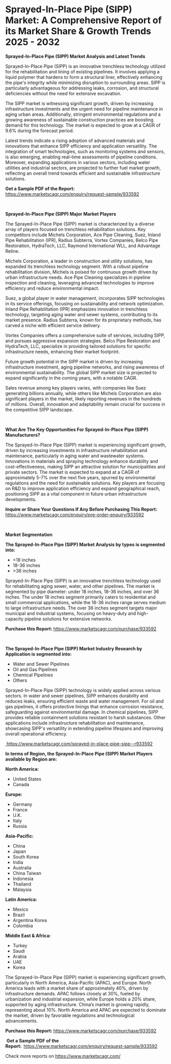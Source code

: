 <p><h1>Sprayed-In-Place Pipe (SIPP) Market: A Comprehensive Report of its Market Share & Growth Trends 2025 - 2032</h1></p><p><strong>Sprayed-In-Place Pipe (SIPP) Market Analysis and Latest Trends</strong></p>
<p><p>Sprayed-In-Place Pipe (SIPP) is an innovative trenchless technology utilized for the rehabilitation and lining of existing pipelines. It involves applying a liquid polymer that hardens to form a structural liner, effectively enhancing the pipe's integrity while minimizing disruption to surrounding areas. SIPP is particularly advantageous for addressing leaks, corrosion, and structural deficiencies without the need for extensive excavation.</p><p>The SIPP market is witnessing significant growth, driven by increasing infrastructure investments and the urgent need for pipeline maintenance in aging urban areas. Additionally, stringent environmental regulations and a growing awareness of sustainable construction practices are boosting demand for this technology. The market is expected to grow at a CAGR of 9.6% during the forecast period.</p><p>Latest trends indicate a rising adoption of advanced materials and innovations that enhance SIPP efficiency and application versatility. The integration of smart technologies, such as monitoring systems and sensors, is also emerging, enabling real-time assessments of pipeline conditions. Moreover, expanding applications in various sectors, including water utilities and industrial sectors, are projected to further fuel market growth, reflecting an overall trend towards efficient and sustainable infrastructure solutions.</p></p>
<p><strong>Get a Sample PDF of the Report:&nbsp;</strong> <a href="https://www.marketscagr.com/enquiry/request-sample/933592?utm_campaign=3266&utm_medium=2&utm_source=Github&utm_content=ia&utm_term=11032025&utm_id=sprayed-in-place-pipe-sipp">https://www.marketscagr.com/enquiry/request-sample/933592</a></p>
<p>&nbsp;</p>
<p><strong>Sprayed-In-Place Pipe (SIPP) Major Market Players</strong></p>
<p><p>The Sprayed-In-Place Pipe (SIPP) market is characterized by a diverse array of players focused on trenchless rehabilitation solutions. Key competitors include Michels Corporation, Ace Pipe Cleaning, Suez, Inland Pipe Rehabilitation (IPR), Radius Subterra, Vortex Companies, Belco Pipe Restoration, HydraTech, LLC, Raymond International WLL, and Advantage Reline.</p><p>Michels Corporation, a leader in construction and utility solutions, has expanded its trenchless technology segment. With a robust pipeline rehabilitation division, Michels is poised for continuous growth driven by urban infrastructure needs. Ace Pipe Cleaning specializes in pipeline inspection and cleaning, leveraging advanced technologies to improve efficiency and reduce environmental impact.</p><p>Suez, a global player in water management, incorporates SIPP technologies in its service offerings, focusing on sustainability and network optimization. Inland Pipe Rehabilitation (IPR) emphasizes innovation in trenchless technology, targeting aging water and sewer systems, contributing to its market presence. Radius Subterra, known for its proprietary methods, has carved a niche with efficient service delivery.</p><p>Vortex Companies offers a comprehensive suite of services, including SIPP, and pursues aggressive expansion strategies. Belco Pipe Restoration and HydraTech, LLC, specialize in providing tailored solutions for specific infrastructure needs, enhancing their market footprint.</p><p>Future growth potential in the SIPP market is driven by increasing infrastructure investment, aging pipeline networks, and rising awareness of environmental sustainability. The global SIPP market size is projected to expand significantly in the coming years, with a notable CAGR.</p><p>Sales revenue among key players varies, with companies like Suez generating billions annually, while others like Michels Corporation are also significant players in the market, likely reporting revenues in the hundreds of millions. Overall, innovation and adaptability remain crucial for success in the competitive SIPP landscape.</p></p>
<p>&nbsp;</p>
<p><strong>What Are The Key Opportunities For Sprayed-In-Place Pipe (SIPP) Manufacturers?</strong></p>
<p><p>The Sprayed-In-Place Pipe (SIPP) market is experiencing significant growth, driven by increasing investments in infrastructure rehabilitation and maintenance, particularly in aging water and wastewater systems. Innovations in materials and spraying technology enhance durability and cost-effectiveness, making SIPP an attractive solution for municipalities and private sectors. The market is expected to expand at a CAGR of approximately 5-7% over the next five years, spurred by environmental regulations and the need for sustainable solutions. Key players are focusing on R&D to improve application efficiency and expand geographical reach, positioning SIPP as a vital component in future urban infrastructure developments.</p></p>
<p><strong>Inquire or Share Your Questions If Any Before Purchasing This Report:</strong> <a href="https://www.marketscagr.com/enquiry/pre-order-enquiry/933592?utm_campaign=3266&utm_medium=2&utm_source=Github&utm_content=ia&utm_term=11032025&utm_id=sprayed-in-place-pipe-sipp">https://www.marketscagr.com/enquiry/pre-order-enquiry/933592</a></p>
<p>&nbsp;</p>
<p><strong>Market Segmentation</strong></p>
<p><strong>The Sprayed-In-Place Pipe (SIPP) Market Analysis by types is segmented into:</strong></p>
<p><ul><li><18 inches</li><li>18-36 inches</li><li>>36 inches</li></ul></p>
<p><p>Sprayed-In-Place Pipe (SIPP) is an innovative trenchless technology used for rehabilitating aging sewer, water, and other pipelines. The market is segmented by pipe diameter: under 18 inches, 18-36 inches, and over 36 inches. The under 18 inches segment primarily caters to residential and small commercial applications, while the 18-36 inches range serves medium to large infrastructure needs. The over 36 inches segment targets major municipal and industrial systems, focusing on heavy-duty and high-capacity pipeline solutions for extensive networks.</p></p>
<p><strong>Purchase this Report:&nbsp;</strong><a href="https://www.marketscagr.com/purchase/933592?utm_campaign=3266&utm_medium=2&utm_source=Github&utm_content=ia&utm_term=11032025&utm_id=sprayed-in-place-pipe-sipp">https://www.marketscagr.com/purchase/933592</a></p>
<p>&nbsp;</p>
<p><strong>The Sprayed-In-Place Pipe (SIPP) Market Industry Research by Application is segmented into:</strong></p>
<p><ul><li>Water and Sewer Pipelines</li><li>Oil and Gas Pipelines</li><li>Chemical Pipelines</li><li>Others</li></ul></p>
<p><p>Sprayed-In-Place Pipe (SIPP) technology is widely applied across various sectors. In water and sewer pipelines, SIPP enhances durability and reduces leaks, ensuring efficient waste and water management. For oil and gas pipelines, it offers protective linings that enhance corrosion resistance, safeguarding against environmental damage. In chemical pipelines, SIPP provides reliable containment solutions resistant to harsh substances. Other applications include infrastructure rehabilitation and maintenance, showcasing SIPP's versatility in extending pipeline lifespans and improving overall operational efficiency.</p></p>
<p><a href="https://www.marketscagr.com/sprayed-in-place-pipe-sipp--r933592?utm_campaign=3266&utm_medium=2&utm_source=Github&utm_content=ia&utm_term=11032025&utm_id=sprayed-in-place-pipe-sipp">&nbsp;https://www.marketscagr.com/sprayed-in-place-pipe-sipp--r933592</a></p>
<p><strong>In terms of Region, the Sprayed-In-Place Pipe (SIPP) Market Players available by Region are:</strong></p>
<p>
    <p> <strong> North America: </strong>
        <ul>
            <li>United States</li>
            <li>Canada</li>
        </ul>
        </p> 
    <p> <strong> Europe: </strong>
        <ul>
            <li>Germany</li>
            <li>France</li>
            <li>U.K.</li>
            <li>Italy</li>
            <li>Russia</li>
        </ul>
        </p> 
    <p> <strong> Asia-Pacific: </strong>
        <ul>
            <li>China</li>
            <li>Japan</li>
            <li>South Korea</li>
            <li>India</li>
            <li>Australia</li>
            <li>China Taiwan</li>
            <li>Indonesia</li>
            <li>Thailand</li>
            <li>Malaysia</li>
        </ul>
        </p> 
    <p> <strong> Latin America: </strong>
        <ul>
            <li>Mexico</li>
            <li>Brazil</li>
            <li>Argentina Korea</li>
            <li>Colombia</li>
        </ul>
        </p> 
    <p> <strong> Middle East & Africa: </strong>
        <ul>
            <li>Turkey</li>
            <li>Saudi</li>
            <li>Arabia</li>
            <li>UAE</li>
            <li>Korea</li>
        </ul>
    </p>
    </p>
<p><p>The Sprayed-In-Place Pipe (SIPP) market is experiencing significant growth, particularly in North America, Asia-Pacific (APAC), and Europe. North America leads with a market share of approximately 40%, driven by infrastructure demands. APAC follows closely at 30%, fueled by urbanization and industrial expansion, while Europe holds a 20% share, supported by aging infrastructure. China’s market is growing rapidly, representing about 10%. North America and APAC are expected to dominate the market, driven by favorable regulations and technological advancements.</p></p>
<p><strong>Purchase this Report: </strong><a href="https://www.marketscagr.com/purchase/933592?utm_campaign=3266&utm_medium=2&utm_source=Github&utm_content=ia&utm_term=11032025&utm_id=sprayed-in-place-pipe-sipp">https://www.marketscagr.com/purchase/933592</a></p>
<p>&nbsp;<strong>Get a Sample PDF of the Report:&nbsp;&nbsp;</strong><a href="https://www.marketscagr.com/enquiry/request-sample/933592?utm_campaign=3266&utm_medium=2&utm_source=Github&utm_content=ia&utm_term=11032025&utm_id=sprayed-in-place-pipe-sipp">https://www.marketscagr.com/enquiry/request-sample/933592</a></p>
<p><strong></strong></p>
<p>Check more reports on <a href="https://www.marketscagr.com/?utm_campaign=3266&utm_medium=2&utm_source=Github&utm_content=ia&utm_term=11032025&utm_id=sprayed-in-place-pipe-sipp">https://www.marketscagr.com/</a></p>